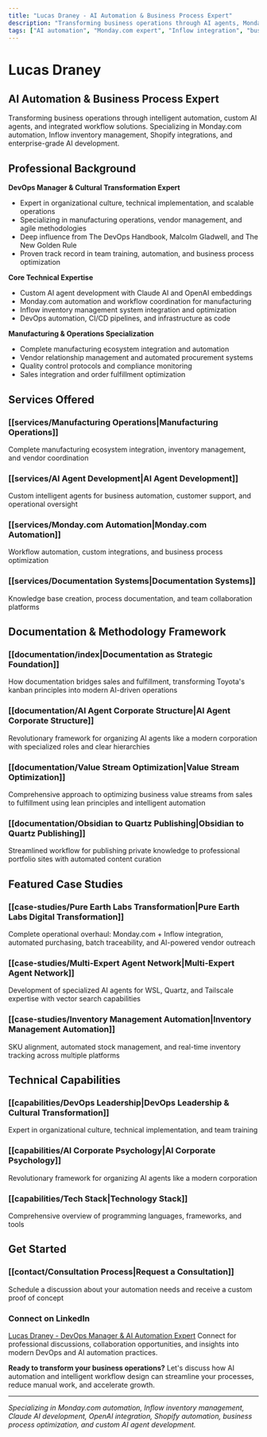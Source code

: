 ```yaml
---
title: "Lucas Draney - AI Automation & Business Process Expert"
description: "Transforming business operations through AI agents, Monday.com automation, Inflow inventory management, and custom workflow solutions. Specializing in Claude AI development, OpenAI embeddings, and DevOps automation."
tags: ["AI automation", "Monday.com expert", "Inflow integration", "business process optimization", "Claude AI", "workflow automation"]
---
```


# Lucas Draney
## AI Automation & Business Process Expert

Transforming business operations through intelligent automation, custom AI agents, and integrated workflow solutions. Specializing in Monday.com automation, Inflow inventory management, Shopify integrations, and enterprise-grade AI development.

## Professional Background

**DevOps Manager & Cultural Transformation Expert**
- Expert in organizational culture, technical implementation, and scalable operations
- Specializing in manufacturing operations, vendor management, and agile methodologies
- Deep influence from The DevOps Handbook, Malcolm Gladwell, and The New Golden Rule
- Proven track record in team training, automation, and business process optimization

**Core Technical Expertise**
- Custom AI agent development with Claude AI and OpenAI embeddings
- Monday.com automation and workflow coordination for manufacturing
- Inflow inventory management system integration and optimization
- DevOps automation, CI/CD pipelines, and infrastructure as code

**Manufacturing & Operations Specialization**
- Complete manufacturing ecosystem integration and automation
- Vendor relationship management and automated procurement systems
- Quality control protocols and compliance monitoring
- Sales integration and order fulfillment optimization

## Services Offered

### [[services/Manufacturing Operations|Manufacturing Operations]]
Complete manufacturing ecosystem integration, inventory management, and vendor coordination

### [[services/AI Agent Development|AI Agent Development]]
Custom intelligent agents for business automation, customer support, and operational oversight

### [[services/Monday.com Automation|Monday.com Automation]] 
Workflow automation, custom integrations, and business process optimization

### [[services/Documentation Systems|Documentation Systems]]
Knowledge base creation, process documentation, and team collaboration platforms

## Documentation & Methodology Framework

### [[documentation/index|Documentation as Strategic Foundation]]
How documentation bridges sales and fulfillment, transforming Toyota's kanban principles into modern AI-driven operations

### [[documentation/AI Agent Corporate Structure|AI Agent Corporate Structure]]
Revolutionary framework for organizing AI agents like a modern corporation with specialized roles and clear hierarchies

### [[documentation/Value Stream Optimization|Value Stream Optimization]]
Comprehensive approach to optimizing business value streams from sales to fulfillment using lean principles and intelligent automation

### [[documentation/Obsidian to Quartz Publishing|Obsidian to Quartz Publishing]]
Streamlined workflow for publishing private knowledge to professional portfolio sites with automated content curation

## Featured Case Studies

### [[case-studies/Pure Earth Labs Transformation|Pure Earth Labs Digital Transformation]]
Complete operational overhaul: Monday.com + Inflow integration, automated purchasing, batch traceability, and AI-powered vendor outreach

### [[case-studies/Multi-Expert Agent Network|Multi-Expert Agent Network]]
Development of specialized AI agents for WSL, Quartz, and Tailscale expertise with vector search capabilities

### [[case-studies/Inventory Management Automation|Inventory Management Automation]]
SKU alignment, automated stock management, and real-time inventory tracking across multiple platforms

## Technical Capabilities

### [[capabilities/DevOps Leadership|DevOps Leadership & Cultural Transformation]]
Expert in organizational culture, technical implementation, and team training

### [[capabilities/AI Corporate Psychology|AI Corporate Psychology]]
Revolutionary framework for organizing AI agents like a modern corporation

### [[capabilities/Tech Stack|Technology Stack]]
Comprehensive overview of programming languages, frameworks, and tools

## Get Started

### [[contact/Consultation Process|Request a Consultation]]
Schedule a discussion about your automation needs and receive a custom proof of concept

### Connect on LinkedIn
[Lucas Draney - DevOps Manager & AI Automation Expert](https://www.linkedin.com/in/lucas-draney-904457133/)
Connect for professional discussions, collaboration opportunities, and insights into modern DevOps and AI automation practices.

**Ready to transform your business operations?** Let's discuss how AI automation and intelligent workflow design can streamline your processes, reduce manual work, and accelerate growth.

---

*Specializing in Monday.com automation, Inflow inventory management, Claude AI development, OpenAI integration, Shopify automation, business process optimization, and custom AI agent development.*